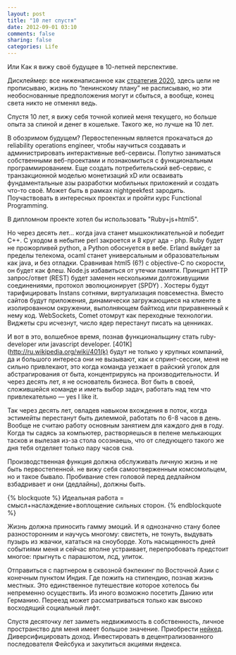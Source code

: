 ```yaml
---
layout: post
title: "10 лет спустя"
date: 2012-09-01 03:10
comments: false
sharing: false
categories: Life
---
```

Или Как я вижy своё будущее в 10-летней перспективе.

Дисклеймер: все ниженаписанное как [стратегия 2020](http://2020strategy.ru/data/2012/03/13/1214585985/itog.pdf), здесь цели не прописываю, жизнь по “ленинскому плану” не расписываю, но эти необоснованные предположения могут и сбыться, а вообще, конец света никто не отменял ведь.

Спустя 10 лет, я вижу себя точной копией меня текущего, но больше опыта за спиной и денег в кошельке. Такого же, но лучше на 10 лет.

<!-- more -->

В обозримом будущем? Первостепенным является прокачаться до reliability operations engineer, чтобы научиться создавать и администрировать интерактивные веб-сервисы. Попутно заниматься собственными веб-проектами и познакомиться с функциональным программированием. 
Еще создать потребительский веб-сервис, с транзакционной моделью монетизаций xD или осваивать фундаментальные азы разработки мобильных приложений и создать что-то своё. Может быть в рамках nightgeekfest зародить. Поучаствовать в интересных проектах и пройти курс Functional Programming.

В дипломном проекте хотел бы использовать "Ruby+js+html5". 

Но через десять лет... когда java станет мышкокликательной и победит C++. С уходом в небытие perl закроется и 8 круг ада - php. Ruby будет не прожорливей python, а Python обоснуется в вебе. Erland выйдет за пределы телекома,  ocaml станет универсальным и образовательным как java, и без отладки. Сравнивая html5 (6?) с objective-C по скорости, он будет как флеш. Node.js  избавиться от утечки памяти.
Принцип HTTP запрос/ответ (REST) будет заменен несколькими долгоживущими соединениями, протокол эволюционирует (SPDY) . Хостеры будут тарифицировать Instans сотнями, виртуализация повсеместна. Вместо сайтов будут приложения, динамически загружающиеся на клиенте в изолированном окружении, выполняющем байткод или приравненный к нему код. WebSockets, Comet отомрут как переходные технологии. Виджеты cpu исчезнут, число ядер перестанут писать на ценниках. 

И вот в это, волшебное время, познав функциональщину стать ruby-developer или javascript developer. [401K](http://ru.wikipedia.org/wiki/401(k) будут не только у крупных компаний, да и большого интереса они не вызывают, как и спринт-сессии, меня не сильно привлекают, это когда команда уезжает в райский уголок для абстрагирования от быта, концентрируясь на производительности. И через десять лет, я не основатель бизнеса. Вот быть в своей, сложившейся команде и иметь выбор задач, работать над тем что привлекательно — yes I like it.

Так через десять лет, овладев навыком вхождения в поток, когда эстимейты перестанут быть дилеммой, работать по 6-8 часов в день. Вообще не считаю работу основным занятием для каждого дня в году. Когда ты садясь за компьютер, растворяешься в пелене мелькающих тасков и вылезая из-за стола осознаешь, что от следующего такого же дня тебя отделяет только пару часов сна. 

Производственная функция должна обслуживать личную жизнь и не быть первостепенной. не вижу себя самоотверженным комсомольцем, но и такое бывало. Пробивание стен головой перед дедлайном взбадривает и они (дедлайны), должны быть.

{% blockquote %}
Идеальная работа = смысл+наслаждение+воплощение   сильных сторон.
{% endblockquote %}

Жизнь должна приносить гамму эмоций. И я однозначно стану более разносторонним и научусь многому: свистеть, не тонуть, выдувать пузырь из жвачки, кататься на сноуборде. Хоть насыщенность дней событиями меня и сейчас вполне устраивает, перепробовать предстоит многое: прыгнуть с парашютом, лсд, улиток.

Отправиться с партнером в сквозной бэкпекинг по Восточной Азии с конечным пунктом Индия. Где пожить на стипендию, познав жизнь местных. Это единственное путешествие которое хотелось бы непременно осуществить. Из иного возможно посетить Данию или Германию. Переезд может рассматриваться только как высоко восходящий социальный лифт. 

Спустя десяточку лет заиметь недвижимость в собственность, личное пространство для меня имеет большое значение. Приобрести [нейкед](http://www.intramoto.ru/files/industry/bikes/kawasaki_Z750_.jpg). Диверсифицировать доход. Инвестировать в децентрализованного последователя Фейсбука и закупиться акциями яндекса.